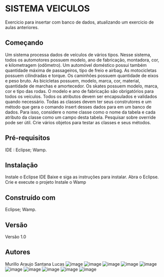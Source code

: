 # SISTEMA VEICULOS
Exercicio para insertar com banco de dados, atualizando um exercicio de aulas anteriores.

## Começando
Um sistema processa dados de veículos de vários tipos. Nesse sistema, todos os automotores possuem modelo, ano de fabricação, montadora, cor, e kilometragem (odômetro). Um automóvel doméstico possui também quantidade máxima de passageiros, tipo de freio e airbag. As motocicletas possuem cilindradas e torque. Os caminhões possuem quantidade de eixos e peso bruto. As bicicletas possuem, modelo, marca, cor, material, quantidade de marchas e amortecedor. Os skates possuem modelo, marca, cor e tipo das rodas. O modelo e ano de fabricação são obrigatórios para todos os veículos.
Todos os atributos devem ser encapsulados e validados quando necessário.
Todas as classes devem ter seus construtores e um método que gera o comando insert desses dados para em um banco de dados.
Para isso, considere o nome classe como o nome da tabela e cada atributo da classe como um campo desta tabela. Pesquisar sobre override pode ser útil.
Crie vários objetos para testar as classes e seus métodos.

## Pré-requisitos
IDE : Eclipse;
Wamp.

## Instalação
Instale o Eclipse IDE 
Baixe e siga as instruções para instalar. 
Abra o Eclipse. 
Crie e execute o projeto
Instale o Wamp

## Construído com
Eclipse;
Wamp.

## Versão
Versão 1.0

## Autores
Murillo Araujo Santana Lucas
![image](https://github.com/user-attachments/assets/1268510c-6df5-4f7c-bf05-a8fffdab92e9)
![image](https://github.com/user-attachments/assets/619085fc-410c-4cf5-8b49-a988750f2767)
![image](https://github.com/user-attachments/assets/2ee86aec-e010-4926-a83f-2958cec808d9)
![image](https://github.com/user-attachments/assets/58c9161e-dc67-45cd-9b09-e4e7e6ba5f92)
![image](https://github.com/user-attachments/assets/8251a5cf-eaa9-45f6-87a8-705cd3b007c5)
![image](https://github.com/user-attachments/assets/92816672-e691-4de0-90e9-809a804a147c)
![image](https://github.com/user-attachments/assets/9e5a31c3-ed70-404f-89c4-c0ba55db5df2)
![image](https://github.com/user-attachments/assets/7744e3f2-737b-45fc-8c90-bd36599b6b68)
![image](https://github.com/user-attachments/assets/10be08f8-14d1-4db3-b725-ca5c88a7b85b)
![image](https://github.com/user-attachments/assets/78860052-559a-4f86-b464-e7bcf793f25b)

